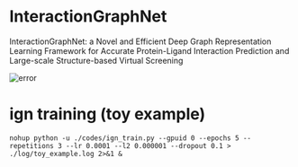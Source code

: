 # InteractionGraphNet
InteractionGraphNet: a Novel and Efficient Deep Graph Representation Learning Framework for Accurate Protein-Ligand Interaction Prediction and Large-scale Structure-based Virtual Screening

![error](https://github.com/zjujdj/InteractionGraphNet/blob/master/workflow_new.jpg)

# ign training (toy example)
```
nohup python -u ./codes/ign_train.py --gpuid 0 --epochs 5 --repetitions 3 --lr 0.0001 --l2 0.000001 --dropout 0.1 > ./log/toy_example.log 2>&1 &
```
